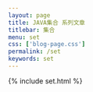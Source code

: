 ```yaml
---
layout: page
title: JAVA集合 系列文章
titlebar: 集合
menu: set
css: ['blog-page.css']
permalink: /set
keywords: set
---
```


{% include set.html %}